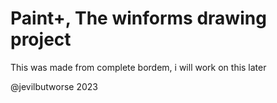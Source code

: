 # Paint+,  The winforms drawing project

This was made from complete bordem, i will work on this later

@jevilbutworse 2023
